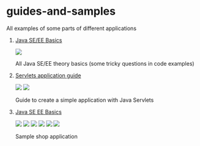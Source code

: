 # guides-and-samples
All examples of some parts of different applications

<ol>
<li>
  <p>
    <a href="https://github.com/Daply/guides-and-samples/blob/master/Java-SE-EE-Basics/README.md">Java SE/EE Basics</a>
  </p>
  <p>
<a href="https://www.oracle.com/java/technologies/javase-downloads.html"><img src="https://img.shields.io/badge/java-orange"></a>
</p>
  <p>
    All Java SE/EE theory basics (some tricky questions in code examples)
  </p>
</li>
<li>
  <p>
    <a href="https://github.com/Daply/guides-and-samples/blob/master/servlets-application-guide/README.md">Servlets application guide</a>
  </p>
  <p>
<a href="https://www.oracle.com/java/technologies/javase-downloads.html"><img src="https://img.shields.io/badge/java-orange"></a>
<a href="https://www.playframework.com/"><img src="https://img.shields.io/badge/javaservlets-blue"></a>
</p>
  <p>
    Guide to create a simple application with Java Servlets
  </p>
</li>
<li>
  <p>
    <a href="https://github.com/Daply/guides-and-samples/blob/master/shop-template/README.md">Java SE EE Basics</a>
  </p>
  <p>
<a href="https://www.oracle.com/java/technologies/javase-downloads.html"><img src="https://img.shields.io/badge/java-orange"></a>
<a href="https://www.playframework.com/"><img src="https://img.shields.io/badge/playframework2-brightgreen"></a>
<a href="https://www.typescriptlang.org/"><img src="https://img.shields.io/badge/typescript-blue"></a>
<a href="https://angular.io/"><img src="https://img.shields.io/badge/angular8-red"></a>
<a href="https://material.angular.io/"><img src="https://img.shields.io/badge/angularmaterial-blueviolet"></a>
<a href="https://www.mysql.com/"><img src="https://img.shields.io/badge/mysqldatabase-yellow"></a>
</p>
  <p>
    Sample shop application 
  </p>
</li>
</ol>
